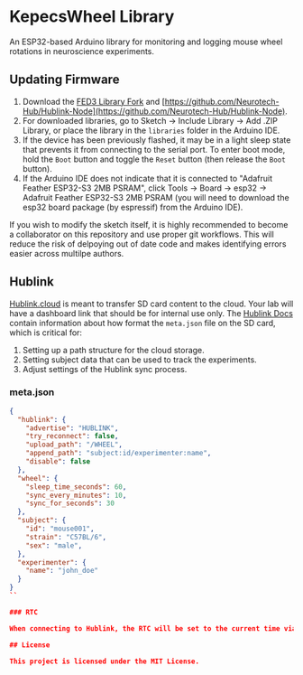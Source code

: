 # KepecsWheel Library

An ESP32-based Arduino library for monitoring and logging mouse wheel rotations in neuroscience experiments.

## Updating Firmware

1. Download the [FED3 Library Fork](https://github.com/Neurotech-Hub/FED3_library) and [https://github.com/Neurotech-Hub/Hublink-Node](https://github.com/Neurotech-Hub/Hublink-Node).
2. For downloaded libraries, go to Sketch -> Include Library -> Add .ZIP Library, or place the library in the `libraries` folder in the Arduino IDE.
3. If the device has been previously flashed, it may be in a light sleep state that prevents it from connecting to the serial port. To enter boot mode, hold the `Boot` button and toggle the `Reset` button (then release the `Boot` button).
4. If the Arduino IDE does not indicate that it is connected to "Adafruit Feather ESP32-S3 2MB PSRAM", click Tools -> Board -> esp32 -> Adafruit Feather ESP32-S3 2MB PSRAM (you will need to download the esp32 board package (by espressif) from the Arduino IDE).

If you wish to modify the sketch itself, it is highly recommended to become a collaborator on this repository and use proper git workflows. This will reduce the risk of delpoying out of date code and makes identifying errors easier across multilpe authors.

## Hublink

[Hublink.cloud](https://hublink.cloud) is meant to transfer SD card content to the cloud. Your lab will have a dashboard link that should be for internal use only. The [Hublink Docs](https://hublink.cloud/docs) contain information about how format the `meta.json` file on the SD card, which is critical for:

1. Setting up a path structure for the cloud storage.
2. Setting subject data that can be used to track the experiments.
3. Adjust settings of the Hublink sync process.

### meta.json

```json
{
  "hublink": {
    "advertise": "HUBLINK",
    "try_reconnect": false,
    "upload_path": "/WHEEL",
    "append_path": "subject:id/experimenter:name",
    "disable": false
  },
  "wheel": {
    "sleep_time_seconds": 60,
    "sync_every_minutes": 10,
    "sync_for_seconds": 30
  },
  "subject": {
    "id": "mouse001",
    "strain": "C57BL/6",
    "sex": "male",
  },
  "experimenter": {
    "name": "john_doe"
  }
}
``

### RTC

When connecting to Hublink, the RTC will be set to the current time via the `onTimestampReceived` callback.

## License

This project is licensed under the MIT License. 